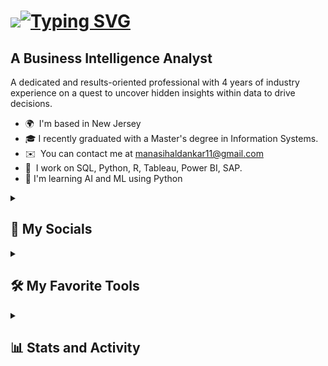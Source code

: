 <img src="https://user-images.githubusercontent.com/18350557/176309783-0785949b-9127-417c-8b55-ab5a4333674e.gif"/>[![Typing SVG](https://readme-typing-svg.demolab.com?font=Fira+Code&pause=1000&color=FF428E&random=false&width=435&lines=Hello!+I'm+Manasi+Haldankar)](https://git.io/typing-svg)
====================================================================================================================================

A Business Intelligence Analyst
--------------------

A dedicated and results-oriented professional with 4 years of industry experience on a quest to uncover hidden insights within data to drive decisions.

* 🌍  I'm based in New Jersey
* 🎓  I recently graduated with a Master's degree in Information Systems.
* ✉️  You can contact me at [manasihaldankar11@gmail.com](mailto:manasihaldankar11@gmail.com)
* 🚀  I work on SQL, Python, R, Tableau, Power BI, SAP.
* 🧠  I'm learning AI and ML using Python

<details> 
  <summary><h2>👥 My Socials</h2></summary>
    <p align="left"> 
      <a href="https://www.github.com/ManasiHaldankar" target="_blank" rel="noreferrer"><img src="https://raw.githubusercontent.com/danielcranney/readme-generator/main/public/icons/socials/github.svg" width="32" height="32" /></a> 
      <a href="https://www.linkedin.com/in/manasi-haldankar/" target="_blank" rel="noreferrer"><img src="https://raw.githubusercontent.com/danielcranney/readme-generator/main/public/icons/socials/linkedin.svg" width="32" height="32" /></a>
      <a href="https://leetcode.com/mhaldank/" target="_blank" rel="noreferrer"><img src="https://raw.githubusercontent.com/jdneo/vscode-leetcode/master/resources/LeetCode.png" width="32" height="32" /></a>
    </p>
</details>

<details> 
  <summary><h2>🛠️ My Favorite Tools</h2></summary>
  <!-- Some badges are from https://github.com/Ileriayo/markdown-badges -->

  <h3>👨‍💻 Programming Languages</h3>

  <p>
      <a href="#"><img alt="Python" src="https://img.shields.io/badge/Python-14354C.svg?logo=python&logoColor=white"></a>
      <a href="#"><img alt="SQL" src="https://custom-icon-badges.demolab.com/badge/SQL-025E8C.svg?logo=database&logoColor=white"></a>
     <a href="#"><img alt="R" src="https://img.shields.io/badge/R-8A2BE2"></a>
  </p>

  <h3>🧰 Frameworks and Libraries</h3>

  <p>
      <a href="#"><img alt="NumPy" src="https://img.shields.io/badge/Numpy-013243.svg?logo=numpy&logoColor=white"></a>
      <a href="#"><img alt="Pandas" src="https://img.shields.io/badge/Pandas-150458.svg?logo=pandas&logoColor=white"></a>
      <a href="#"><img alt="Dplyr" src="https://img.shields.io/badge/Dplyr-013243.svg?logo=numpy&logoColor=white"></a>
      <a href="#"><img alt="Matplotlib" src="https://img.shields.io/badge/Matplotlib-150458.svg?logo=numpy&logoColor=white"></a>
      <a href="#"><img alt="Seaborn" src="https://img.shields.io/badge/Seaborn-013243.svg?logo=numpy&logoColor=white"></a>
      <a href="#"><img alt="Scikit-Learn" src="https://img.shields.io/badge/Scikit-Learn-150458.svg?logo=numpy&logoColor=white"></a>
      <a href="#"><img alt="ggplot" src="https://img.shields.io/badge/ggplot-013243.svg?logo=numpy&logoColor=white"></a>
      <a href="#"><img alt="plotly" src="https://img.shields.io/badge/plotly-150458.svg?logo=numpy&logoColor=white"></a>
  </p>

  <h3>🗄️ Tools and Technologies</h3>

  <p>
      <a href="#"><img alt="PostgreSQL" src ="https://img.shields.io/badge/PostgreSQL-316192.svg?logo=postgresql&logoColor=white"></a>
      <a href="#"><img alt="Jupyter" src="https://img.shields.io/badge/Jupyter-F37626.svg?logo=Jupyter&logoColor=white"></a>
  </p>
  <br/>
  <p><b>Note:<b> Sorted alphabetically and doesn't reflect order of understanding or liking.</p>
</details>

<details> 
  <summary><h2>📊 Stats and Activity</h2></summary>

  <h3>🔥 Streak Stats</h3>

<a href="http://www.github.com/ManasiHaldankar"><img src="https://github-readme-streak-stats.herokuapp.com/?user=ManasiHaldankar&stroke=ffffff&background=1c1917&ring=0891b2&fire=0891b2&currStreakNum=ffffff&currStreakLabel=0891b2&sideNums=ffffff&sideLabels=ffffff&dates=ffffff&hide_border=true" /></a>
</details>
